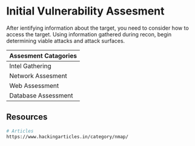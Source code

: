 # Initial Vulnerability Assesment
After ientifying information about the target, you need to consider how to access the target. Using information gathered during recon, begin determining viable attacks and attack surfaces.

|**Assesment Catagories**|
|:-----------------------|
|Intel Gathering||
|Network Assesment||
|Web Assessment||
|Database Assessment|| 


## Resources 
```bash
# Articles
https://www.hackingarticles.in/category/nmap/
```
